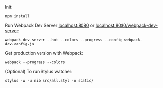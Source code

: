 Init:

    npm install

Run Webpack Dev Server [localhost:8080](http://localhost:8080/) or
[localhost:8080/webpack-dev-server](http://localhost:8080/webpack-dev-server/):

    webpack-dev-server --hot --colors --progress --config webpack-dev.config.js

Get production version with Webpack:

    webpack --progress --colors

(Optional) To run Stylus watcher:

    stylus -w -u nib src/all.styl -o static/
